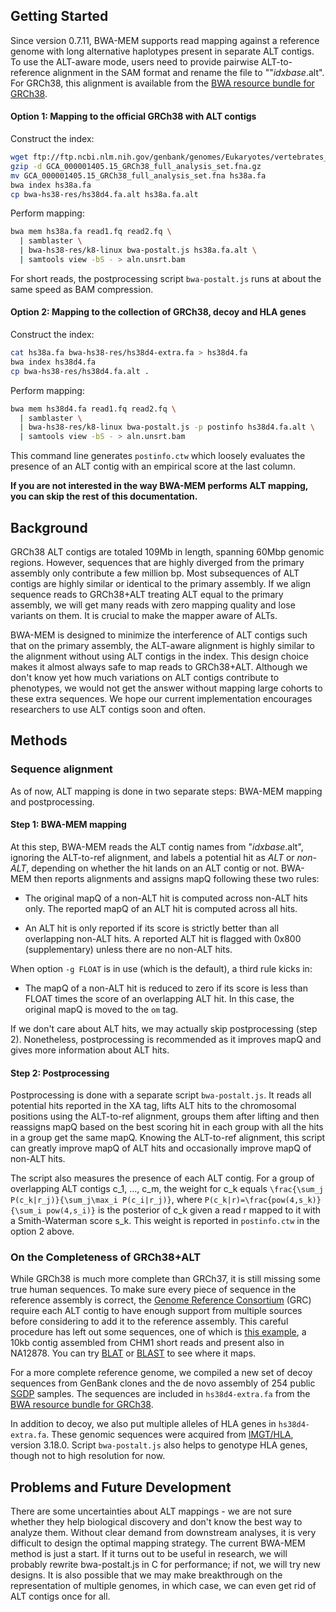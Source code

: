 ## Getting Started

Since version 0.7.11, BWA-MEM supports read mapping against a reference genome
with long alternative haplotypes present in separate ALT contigs. To use the
ALT-aware mode, users need to provide pairwise ALT-to-reference alignment in the
SAM format and rename the file to ""*idxbase*.alt". For GRCh38, this alignment
is available from the [BWA resource bundle for GRCh38][res].

#### Option 1: Mapping to the official GRCh38 with ALT contigs

Construct the index:
```sh
wget ftp://ftp.ncbi.nlm.nih.gov/genbank/genomes/Eukaryotes/vertebrates_mammals/Homo_sapiens/GRCh38/seqs_for_alignment_pipelines/GCA_000001405.15_GRCh38_full_analysis_set.fna.gz
gzip -d GCA_000001405.15_GRCh38_full_analysis_set.fna.gz
mv GCA_000001405.15_GRCh38_full_analysis_set.fna hs38a.fa
bwa index hs38a.fa
cp bwa-hs38-res/hs38d4.fa.alt hs38a.fa.alt
```

Perform mapping:
```sh
bwa mem hs38a.fa read1.fq read2.fq \
  | samblaster \
  | bwa-hs38-res/k8-linux bwa-postalt.js hs38a.fa.alt \
  | samtools view -bS - > aln.unsrt.bam
```
For short reads, the postprocessing script `bwa-postalt.js` runs at about the
same speed as BAM compression.

#### Option 2: Mapping to the collection of GRCh38, decoy and HLA genes

Construct the index:
```sh
cat hs38a.fa bwa-hs38-res/hs38d4-extra.fa > hs38d4.fa
bwa index hs38d4.fa
cp bwa-hs38-res/hs38d4.fa.alt .
```
Perform mapping:
```sh
bwa mem hs38d4.fa read1.fq read2.fq \
  | samblaster \
  | bwa-hs38-res/k8-linux bwa-postalt.js -p postinfo hs38d4.fa.alt \
  | samtools view -bS - > aln.unsrt.bam
```
This command line generates `postinfo.ctw` which loosely evaluates the presence
of an ALT contig with an empirical score at the last column.

**If you are not interested in the way BWA-MEM performs ALT mapping, you can
skip the rest of this documentation.**

## Background

GRCh38 ALT contigs are totaled 109Mb in length, spanning 60Mbp genomic regions.
However, sequences that are highly diverged from the primary assembly only
contribute a few million bp. Most subsequences of ALT contigs are highly similar
or identical to the primary assembly. If we align sequence reads to GRCh38+ALT
treating ALT equal to the primary assembly, we will get many reads with zero
mapping quality and lose variants on them. It is crucial to make the mapper
aware of ALTs.

BWA-MEM is designed to minimize the interference of ALT contigs such that on the
primary assembly, the ALT-aware alignment is highly similar to the alignment
without using ALT contigs in the index. This design choice makes it almost
always safe to map reads to GRCh38+ALT. Although we don't know yet how much
variations on ALT contigs contribute to phenotypes, we would not get the answer
without mapping large cohorts to these extra sequences. We hope our current
implementation encourages researchers to use ALT contigs soon and often.

## Methods

### Sequence alignment

As of now, ALT mapping is done in two separate steps: BWA-MEM mapping and
postprocessing.

#### Step 1: BWA-MEM mapping

At this step, BWA-MEM reads the ALT contig names from "*idxbase*.alt", ignoring
the ALT-to-ref alignment, and labels a potential hit as *ALT* or *non-ALT*,
depending on whether the hit lands on an ALT contig or not. BWA-MEM then reports
alignments and assigns mapQ following these two rules:

 * The original mapQ of a non-ALT hit is computed across non-ALT hits only.
   The reported mapQ of an ALT hit is computed across all hits.

 * An ALT hit is only reported if its score is strictly better than all
   overlapping non-ALT hits. A reported ALT hit is flagged with 0x800
   (supplementary) unless there are no non-ALT hits.

When option `-g FLOAT` is in use (which is the default), a third rule kicks in:

 * The mapQ of a non-ALT hit is reduced to zero if its score is less than FLOAT
   times the score of an overlapping ALT hit. In this case, the original mapQ is
   moved to the `om` tag.

If we don't care about ALT hits, we may actually skip postprocessing (step 2).
Nonetheless, postprocessing is recommended as it improves mapQ and gives more
information about ALT hits.

#### Step 2: Postprocessing

Postprocessing is done with a separate script `bwa-postalt.js`. It reads all
potential hits reported in the XA tag, lifts ALT hits to the chromosomal
positions using the ALT-to-ref alignment, groups them after lifting and then
reassigns mapQ based on the best scoring hit in each group with all the hits in
a group get the same mapQ. Knowing the ALT-to-ref alignment, this script can
greatly improve mapQ of ALT hits and occasionally improve mapQ of non-ALT hits.

The script also measures the presence of each ALT contig. For a group of
overlapping ALT contigs c_1, ..., c_m, the weight for c_k equals `\frac{\sum_j
P(c_k|r_j)}{\sum_j\max_i P(c_i|r_j)}`, where `P(c_k|r)=\frac{pow(4,s_k)}{\sum_i
pow(4,s_i)}` is the posterior of c_k given a read r mapped to it with a
Smith-Waterman score s_k. This weight is reported in `postinfo.ctw` in the
option 2 above.

### On the Completeness of GRCh38+ALT

While GRCh38 is much more complete than GRCh37, it is still missing some true
human sequences. To make sure every piece of sequence in the reference assembly
is correct, the [Genome Reference Consortium][grc] (GRC) require each ALT contig
to have enough support from multiple sources before considering to add it to the
reference assembly. This careful procedure has left out some sequences, one of
which is [this example][novel], a 10kb contig assembled from CHM1 short
reads and present also in NA12878. You can try [BLAT][blat] or [BLAST][blast] to
see where it maps.

For a more complete reference genome, we compiled a new set of decoy sequences
from GenBank clones and the de novo assembly of 254 public [SGDP][sgdp] samples.
The sequences are included in `hs38d4-extra.fa` from the [BWA resource bundle
for GRCh38][res].

In addition to decoy, we also put multiple alleles of HLA genes in
`hs38d4-extra.fa`. These genomic sequences were acquired from [IMGT/HLA][hladb],
version 3.18.0. Script `bwa-postalt.js` also helps to genotype HLA genes, though
not to high resolution for now.

## Problems and Future Development

There are some uncertainties about ALT mappings - we are not sure whether they
help biological discovery and don't know the best way to analyze them. Without
clear demand from downstream analyses, it is very difficult to design the
optimal mapping strategy. The current BWA-MEM method is just a start. If it
turns out to be useful in research, we will probably rewrite bwa-postalt.js in C
for performance; if not, we will try new designs. It is also possible that we
may make breakthrough on the representation of multiple genomes, in which case,
we can even get rid of ALT contigs once for all.


[res]: https://sourceforge.net/projects/bio-bwa/files/
[sb]: https://github.com/GregoryFaust/samblaster
[grc]: http://www.ncbi.nlm.nih.gov/projects/genome/assembly/grc/
[novel]: https://gist.github.com/lh3/9935148b71f04ba1a8cc
[blat]: https://genome.ucsc.edu/cgi-bin/hgBlat
[blast]: http://blast.st-va.ncbi.nlm.nih.gov/Blast.cgi?PROGRAM=blastn&PAGE_TYPE=BlastSearch&LINK_LOC=blasthome
[sgdp]: http://www.simonsfoundation.org/life-sciences/simons-genome-diversity-project/
[hladb]: http://www.ebi.ac.uk/ipd/imgt/hla/
